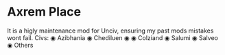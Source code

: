 # Axrem Place
It is a higly maintenance mod for Unciv, ensuring my past mods mistakes wont fail.
  Civs:
◉ Azibhania
◉ Chediluen
◉ 
◉ Colziand
◉ Salumi
◉ Salveo
◉ Others
